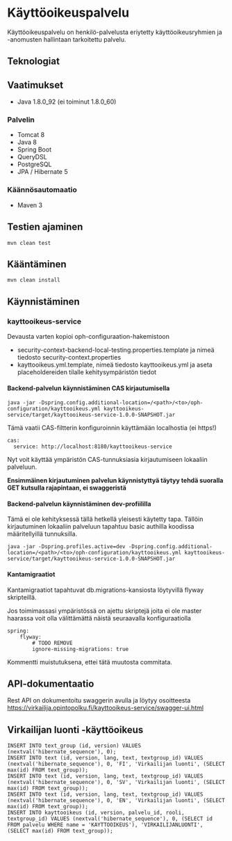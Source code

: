 # Käyttöoikeuspalvelu

Käyttöoikeuspalvelu on henkilö-palvelusta eriytetty käyttöoikeusryhmien ja -anomusten hallintaan tarkoitettu palvelu.

## Teknologiat

## Vaatimukset
- Java 1.8.0_92 (ei toiminut 1.8.0_60)

### Palvelin
* Tomcat 8
* Java 8
* Spring Boot
* QueryDSL
* PostgreSQL
* JPA / Hibernate 5

### Käännösautomaatio
* Maven 3

## Testien ajaminen

    mvn clean test
    
## Kääntäminen

    mvn clean install

## Käynnistäminen

### kayttooikeus-service

Devausta varten kopioi oph-configuraation-hakemistoon
* security-context-backend-local-testing.properties.template ja nimeä tiedosto security-context.properties
* kayttooikeus.yml.template, nimeä tiedosto kayttooikeus.yml ja aseta placeholdereiden tilalle kehitysympäristön tiedot


#### Backend-palvelun käynnistäminen CAS kirjautumisella

    java -jar -Dspring.config.additional-location=/<path>/<to>/oph-configuration/kayttooikeus.yml kayttooikeus-service/target/kayttooikeus-service-1.0.0-SNAPSHOT.jar

Tämä vaatii CAS-filtterin konfiguroinnin käyttämään localhostia (ei https!)

    cas:
      service: http://localhost:8180/kayttooikeus-service

Nyt voit käyttää ympäristön CAS-tunnuksiasia kirjautumiseen lokaaliin palveluun.
    
**Ensimmäinen kirjautuminen palvelun käynnistyttyä täytyy tehdä suoralla GET kutsulla rajapintaan, ei swaggeristä**

#### Backend-palvelun käynnistäminen dev-profiililla
Tämä ei ole kehityksessä tällä hetkellä yleisesti käytetty tapa. Tällöin kirjautuminen lokaaliin palveluun tapahtuu basic authilla koodissa määritellyillä tunnuksilla.

    java -jar -Dspring.profiles.active=dev -Dspring.config.additional-location=/<path>/<to>/oph-configuration/kayttooikeus.yml kayttooikeus-service/target/kayttooikeus-service-1.0.0-SNAPSHOT.jar


#### Kantamigraatiot

Kantamigraatiot tapahtuvat db.migrations-kansiosta löytyvillä flyway skripteillä.

Jos toimimassasi ympäristössä on ajettu skriptejä joita ei ole master haarassa voit olla välittämättä näistä seuraavalla konfiguraatiolla

    spring:
        flyway:
            # TODO REMOVE
            ignore-missing-migrations: true

Kommentti muistutuksena, ettei tätä muutosta commitata.

## API-dokumentaatio

Rest API on dokumentoitu swaggerin avulla ja löytyy osoitteesta https://virkailija.opintopolku.fi/kayttooikeus-service/swagger-ui.html

## Virkailijan luonti -käyttöoikeus

```
INSERT INTO text_group (id, version) VALUES (nextval('hibernate_sequence'), 0);
INSERT INTO text (id, version, lang, text, textgroup_id) VALUES (nextval('hibernate_sequence'), 0, 'FI', 'Virkailijan luonti', (SELECT max(id) FROM text_group));
INSERT INTO text (id, version, lang, text, textgroup_id) VALUES (nextval('hibernate_sequence'), 0, 'SV', 'Virkailijan luonti', (SELECT max(id) FROM text_group));
INSERT INTO text (id, version, lang, text, textgroup_id) VALUES (nextval('hibernate_sequence'), 0, 'EN', 'Virkailijan luonti', (SELECT max(id) FROM text_group));
INSERT INTO kayttooikeus (id, version, palvelu_id, rooli, textgroup_id) VALUES (nextval('hibernate_sequence'), 0, (SELECT id FROM palvelu WHERE name = 'KAYTTOOIKEUS'), 'VIRKAILIJANLUONTI', (SELECT max(id) FROM text_group));
```
